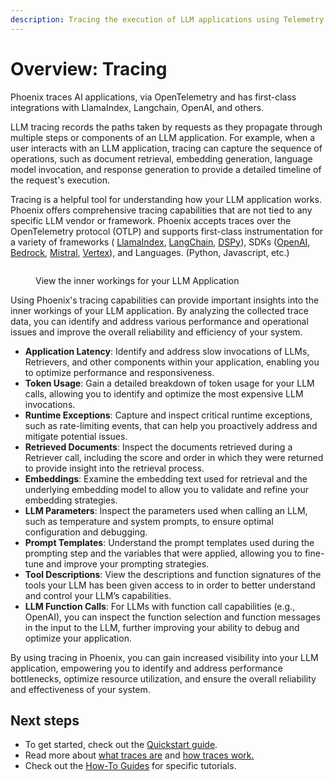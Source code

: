 ```yaml
---
description: Tracing the execution of LLM applications using Telemetry
---
```


# Overview: Tracing

Phoenix traces AI applications, via OpenTelemetry and has first-class integrations with LlamaIndex, Langchain, OpenAI, and others.

LLM tracing records the paths taken by requests as they propagate through multiple steps or components of an LLM application. For example, when a user interacts with an LLM application, tracing can capture the sequence of operations, such as document retrieval, embedding generation, language model invocation, and response generation to provide a detailed timeline of the request's execution.

Tracing is a helpful tool for understanding how your LLM application works. Phoenix offers comprehensive tracing capabilities that are not tied to any specific LLM vendor or framework. Phoenix accepts traces over the OpenTelemetry protocol (OTLP) and supports first-class instrumentation for a variety of frameworks ( [LlamaIndex](https://app.gitbook.com/s/C8re8QzKV5m48pbcFkBp/frameworks/llamaindex), [LangChain](https://app.gitbook.com/s/C8re8QzKV5m48pbcFkBp/frameworks/langchain), [DSPy](https://app.gitbook.com/s/C8re8QzKV5m48pbcFkBp/frameworks/dspy)), SDKs ([OpenAI](https://app.gitbook.com/s/C8re8QzKV5m48pbcFkBp/llm-providers/openai), [Bedrock](https://app.gitbook.com/s/C8re8QzKV5m48pbcFkBp/llm-providers/amazon-bedrock), [Mistral](https://app.gitbook.com/s/C8re8QzKV5m48pbcFkBp/llm-providers/mistralai), [Vertex](https://app.gitbook.com/s/C8re8QzKV5m48pbcFkBp/llm-providers/vertexai)), and Languages. (Python, Javascript, etc.)

<figure><img src="https://storage.googleapis.com/arize-phoenix-assets/assets/images/phoenix_tracing.png" alt=""><figcaption><p>View the inner workings for your LLM Application</p></figcaption></figure>

Using Phoenix's tracing capabilities can provide important insights into the inner workings of your LLM application. By analyzing the collected trace data, you can identify and address various performance and operational issues and improve the overall reliability and efficiency of your system.

* **Application Latency**: Identify and address slow invocations of LLMs, Retrievers, and other components within your application, enabling you to optimize performance and responsiveness.
* **Token Usage**: Gain a detailed breakdown of token usage for your LLM calls, allowing you to identify and optimize the most expensive LLM invocations.
* **Runtime Exceptions**: Capture and inspect critical runtime exceptions, such as rate-limiting events, that can help you proactively address and mitigate potential issues.
* **Retrieved Documents**: Inspect the documents retrieved during a Retriever call, including the score and order in which they were returned to provide insight into the retrieval process.
* **Embeddings**: Examine the embedding text used for retrieval and the underlying embedding model to allow you to validate and refine your embedding strategies.
* **LLM Parameters**: Inspect the parameters used when calling an LLM, such as temperature and system prompts, to ensure optimal configuration and debugging.
* **Prompt Templates**: Understand the prompt templates used during the prompting step and the variables that were applied, allowing you to fine-tune and improve your prompting strategies.
* **Tool Descriptions**: View the descriptions and function signatures of the tools your LLM has been given access to in order to better understand and control your LLM’s capabilities.
* **LLM Function Calls**: For LLMs with function call capabilities (e.g., OpenAI), you can inspect the function selection and function messages in the input to the LLM, further improving your ability to debug and optimize your application.

By using tracing in Phoenix, you can gain increased visibility into your LLM application, empowering you to identify and address performance bottlenecks, optimize resource utilization, and ensure the overall reliability and effectiveness of your system.

## Next steps

* To get started, check out the [Quickstart guide](llm-traces-1/).
* Read more about [what traces are](broken-reference) and [how traces work](broken-reference)[.](llm-traces.md#how-does-tracing-work)
* Check out the [How-To Guides](how-to-tracing/) for specific tutorials.
